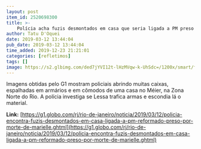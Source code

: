 ```yaml
---
layout: post
item_id: 2520698300
title: >-
    Polícia acha fuzis desmontados em casa que seria ligada a PM preso por morte de Marielle
author: Tatu D'Oquei
date: 2019-03-12 13:44:04
pub_date: 2019-03-12 13:44:04
time_added: 2019-12-23 21:21:01
categories: [refletimos]
tags: []
image: https://s2.glbimg.com/ded7jYVI12t-lHzMVqw-k-UhSdc=/1200x/smart/filters:cover():strip_icc()/s03.video.glbimg.com/x720/7448886.jpg
---
```


Imagens obtidas pelo G1 mostram policiais abrindo muitas caixas, espalhadas em armários e em cômodos de uma casa no Méier, na Zona Norte do Rio. A polícia investiga se Lessa trafica armas e escondia lá o material.

**Link:** [https://g1.globo.com/rj/rio-de-janeiro/noticia/2019/03/12/policia-encontra-fuzis-desmontados-em-casa-ligada-a-pm-reformado-preso-por-morte-de-marielle.ghtml](https://g1.globo.com/rj/rio-de-janeiro/noticia/2019/03/12/policia-encontra-fuzis-desmontados-em-casa-ligada-a-pm-reformado-preso-por-morte-de-marielle.ghtml)

